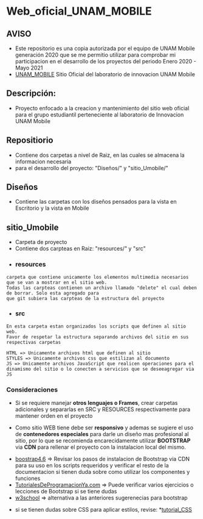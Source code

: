 # Web_oficial_UNAM_MOBILE
## AVISO
 
 * Este repositorio es una copia autorizada por el equipo de UNAM Mobile generación 2020 que se me permitio utilizar para comprobar mi participacion en el desarrollo de los proyectos del periodo Enero 2020 - Mayo 2021
 * [UNAM_MOBILE](https://mobile.unam.mx/) Sitio Oficial del laboratorio de innovacion UNAM Mobile

## Descripción:
 * Proyecto enfocado a la creacion y mantenimiento del sitio web oficial para el grupo estudiantil
 perteneciente al laboratorio de Innovacion UNAM Mobile
## Repositiorio
 * Contiene dos carpetas a nivel de Raiz, en las cuales se almacena la informacion necesaria
 * para el desarrollo del proyecto: "Diseños/" y "sitio_Umobile/"
## Diseños
 * Contiene las carpetas con los diseños pensados para la vista en Escritorio y la vista en Mobile
## sitio_Umobile
 * Carpeta de proyecto
 * Contiene dos carpteas en Raiz: "resources/" y "src"
* ### resources
```
carpeta que contiene unicamente los elementos multimedia necesarios que se van a mostrar en el sitio web.
Todas las carpteas contienen un archivo llamado "delete" el cual deben de borrar. Solo esta agregado para
que git subiera las carpteas de la estructura del proyecto
```
* ### src
```
En esta carpeta estan organizados los scripts que definen al sitio web.
Favor de respetar la estructura separando archivos del sitio en sus respectivas carpetas

HTML => Unicamente archivos html que definen al sitio
STYLES => Unicamente archivos css que estilizan al documento
JS => Unicamente archivos JavaScript que realicen operaciones para el dinamismo del sitio o lo conecten a servicios que se deseeagregar via JS

```
### Consideraciones

- Si se requiere manejar **otros lenguajes o Frames**, crear carpetas adicionales y separarlas en SRC y RESOURCES respectivamente para mantener orden en el proyecto

- Como sitio WEB tiene debe ser **responsivo** y ademas se sugiere el uso de **contenedores especiales** para darle un diseño mas profesional al sitio, por lo que se recomienda encarecidamente utilizar **BOOTSTRAP** via **CDN** para rellenar el proyecto con la instalacion local del mismo.

* [boostrap4.6](https://getbootstrap.com/docs/4.6/getting-started/introduction/) => Revisar los pasos de instalacion de Bootstrap via CDN para su uso en los scripts requeridos y verificar el resto de la documentacion si tienen duda sobre como utilizar los componentes y funciones
* [TutorialesDeProgramacionYa.com](https://www.tutorialesprogramacionya.com/bootstrap4ya/) => Puede verificar varios ejercicios o lecciones de Bootstrap si se tiene dudas
* [w3school](https://www.w3schools.com/bootstrap/bootstrap_ver.asp) => alternativa a las anteriores sugerenecias para bootstrap

- si se tienen dudas sobre CSS para aplicar estilos, revise:
*[tutorial_CSS](https://www.w3schools.com/css/default.asp)